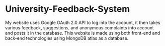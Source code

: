 # University-Feedback-System
My website uses Google OAuth 2.0 API to log into the account, it then takes various feedback, suggestions, and anonymous complaints into account and posts it in the database. This website is made using both front-end and back-end technologies using MongoDB atlas as a database.
